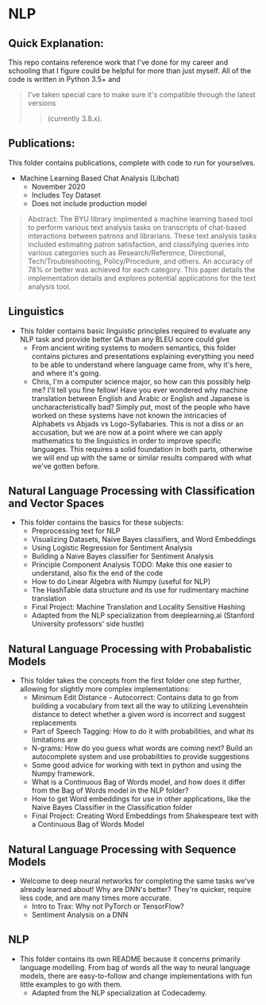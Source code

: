 # NLP

## Quick Explanation:
This repo contains reference work that I've done for my career and schooling that I figure could be helpful for more than just myself. All of the code is written in Python 3.5+ and  
> I've taken special care to make sure it's compatible through the latest versions  
>>(currently 3.8.x).

## Publications:
This folder contains publications, complete with code to run for yourselves.
- Machine Learning Based Chat Analysis (Libchat)
    - November 2020
    - Includes Toy Dataset
    - Does not include production model
> Abstract:
> The BYU library implmented a machine learning based tool to perform various text analysis tasks on transcripts of chat-based interactions between patrons and librarians. These text analysis tasks included estimating patron satisfaction, and classifying queries into various categories such as Research/Reference, Directional, Tech/Troubleshooting, Policy/Procedure, and others. An accuracy of 78% or better was achieved for each category. This paper details the implementation details and explores potential applications for the text analysis tool.

## Linguistics
- This folder contains basic linguistic principles required to evaluate any NLP task and provide better QA than any BLEU score could give
    - From ancient writing systems to modern semantics, this folder contains pictures and presentations explaining everything you need to be able to understand where language came from, why it's here, and where it's going.
    - Chris, I'm a computer science major, so how can this possibly help me? I'll tell you fine fellow! Have you ever wondered why machine translation between English and Arabic or English and Japanese is uncharacteristically bad? Simply put, most of the people who have worked on these systems have not known the intricacies of Alphabets vs Abjads vs Logo-Syllabaries. This is not a diss or an accusation, but we are now at a point where we can apply mathematics to the linguistics in order to improve specific languages. This requires a solid foundation in both parts, otherwise we will end up with the same or similar results compared with what we've gotten before.

## Natural Language Processing with Classification and Vector Spaces
- This folder contains the basics for these subjects:
    - Preprocessing text for NLP
    - Visualizing Datasets, Naive Bayes classifiers, and Word Embeddings
    - Using Logistic Regression for Sentiment Analysis
    - Building a Naive Bayes classifier for Sentiment Analysis
    - Principle Component Analysis TODO: Make this one easier to understand, also fix the end of the code
    - How to do Linear Algebra with Numpy (useful for NLP)
    - The HashTable data structure and its use for rudimentary machine translation
    - Final Project: Machine Translation and Locality Sensitive Hashing
    - Adapted from the NLP specialization from deeplearning.ai (Stanford University professors' side hustle)
## Natural Language Processing with Probabalistic Models
- This folder takes the concepts from the first folder one step further, allowing for slightly more complex implementations:
    - Minimum Edit Distance - Autocorrect: Contains data to go from building a vocabulary from text all the way to utilizing Levenshtein distance to detect whether a given word is incorrect and suggest replacements
    - Part of Speech Tagging: How to do it with probabilities, and what its limitations are
    - N-grams: How do you guess what words are coming next? Build an autocomplete system and use probabilities to provide suggestions
    - Some good advice for working with text in python and using the Numpy framework.
    - What is a Continuous Bag of Words model, and how does it differ from the Bag of Words model in the NLP folder?
    - How to get Word embeddings for use in other applications, like the Naive Bayes Classifier in the Classification folder
    - Final Project: Creating Word Embeddings from Shakespeare text with a Continuous Bag of Words Model
## Natural Language Processing with Sequence Models
- Welcome to deep neural networks for completing the same tasks we've already learned about! Why are DNN's better? They're quicker, require less code, and are many times more accurate.
    - Intro to Trax: Why not PyTorch or TensorFlow?
    - Sentiment Analysis on a DNN
## NLP
- This folder contains its own README because it concerns primarily language modelling. From bag of words all the way to neural language models, there are easy-to-follow and change implementations with fun little examples to go with them. 
    - Adapted from the NLP specialization at Codecademy.